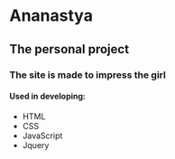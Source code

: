 # Ananastya

## The personal project 
### The site is made to impress the girl

#### Used in developing:
* HTML
* CSS
* JavaScript
* Jquery
